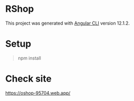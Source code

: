 # RShop

This project was generated with [Angular CLI](https://github.com/angular/angular-cli) version 12.1.2.

# Setup
> npm install


# Check site
https://oshop-95704.web.app/
